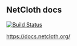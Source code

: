 ## NetCloth docs

[![Build Status](https://travis-ci.com/netcloth/docs.svg?branch=master)](https://travis-ci.com/netcloth/docs)


https://docs.netcloth.org/
